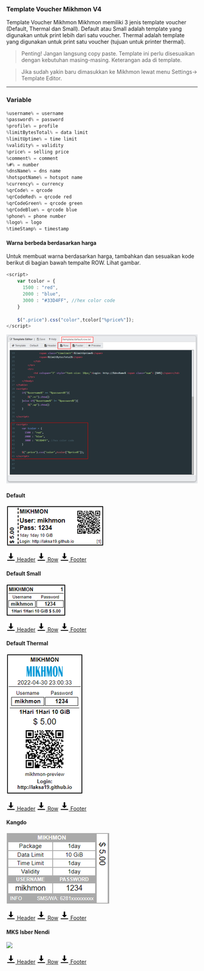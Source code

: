 ### Template Voucher Mikhmon V4

Template Voucher Mikhmon
Mikhmon memiliki 3 jenis template voucher (Default, Thermal dan Small).
Default atau Small adalah template yang digunakan untuk print lebih dari satu voucher.
Thermal adalah template yang digunakan untuk print satu voucher (tujuan untuk printer thermal).


>Penting! Jangan langsung copy paste. Template ini perlu disesuaikan dengan kebutuhan masing-masing. Keterangan ada di template.

>Jika sudah yakin baru dimasukkan ke Mikhmon lewat menu Settings-> Template Editor.

----

### Variable

```js
%username% = username
%password% = password
%profile% = profile
%limitBytesTotal% = data limit
%limitUptime% = time limit
%validity% = validity
%price% = selling price
%comment% = comment
%#% = number
%dnsName% = dns name
%hotspotName% = hotspot name
%currency% = currency 
%qrCode% = qrcode 
%qrCodeRed% = qrcode red 
%qrCodeGreen% = qrcode green 
%qrCodeBlue% = qrcode blue 
%phone% = phone number
%logo% = logo
%timeStamp% = timestamp
```

#### Warna berbeda berdasarkan harga

Untuk membuat warna berdasarkan harga, tambahkan dan sesuaikan kode berikut di bagian bawah tempalte ROW. Lihat gambar.


```js
<script>
	var tcolor = {
	  1500 : "red",
	  2000 : "blue",	
	  3000 : "#33D4FF", //hex color code
	}

	$(".price").css("color",tcolor["%price%"]);
</script>
```

![](./img/voucherv4/setpricecolor.png) 


#### Default

![](./img/voucherv4/default.png) 

[![](./assets/img/download.png) Header](https://raw.githubusercontent.com/laksa19/laksa19.github.io/master/download/voucherv4/header.default.txt)
[![](./assets/img/download.png) Row](https://raw.githubusercontent.com/laksa19/laksa19.github.io/master/download/voucherv4/row.default.txt)
[![](./assets/img/download.png) Footer](https://raw.githubusercontent.com/laksa19/laksa19.github.io/master/download/voucherv4/footer.default.txt)

<div>
	<script async src="//pagead2.googlesyndication.com/pagead/js/adsbygoogle.js"></script>
	<!-- ads3 -->
	<ins class="adsbygoogle" style="display:block" data-ad-client="ca-pub-1716315177239884" data-ad-slot="4095402072"
	 data-ad-format="auto" data-full-width-responsive="true"></ins>
	<script>
		(adsbygoogle = window.adsbygoogle || []).push({});
	</script>
</div>

#### Default Small

![](./img/voucherv4/small.png) 

[![](./assets/img/download.png) Header](https://raw.githubusercontent.com/laksa19/laksa19.github.io/master/download/voucherv4/header.small.txt)
[![](./assets/img/download.png) Row](https://raw.githubusercontent.com/laksa19/laksa19.github.io/master/download/voucherv4/row.small.txt)
[![](./assets/img/download.png) Footer](https://raw.githubusercontent.com/laksa19/laksa19.github.io/master/download/voucherv4/footer.small.txt)

#### Default Thermal

![](./img/voucherv4/thermal.png)

[![](./assets/img/download.png) Header](https://raw.githubusercontent.com/laksa19/laksa19.github.io/master/download/voucherv4/header.thermal.txt)
[![](./assets/img/download.png) Row](https://raw.githubusercontent.com/laksa19/laksa19.github.io/master/download/voucherv4/row.thermal.txt)
[![](./assets/img/download.png) Footer](https://raw.githubusercontent.com/laksa19/laksa19.github.io/master/download/voucherv4/footer.thermal.txt)

#### Kangdo

![](./img/voucherv4/Kangdo.png)

[![](./assets/img/download.png) Header](https://raw.githubusercontent.com/laksa19/laksa19.github.io/master/download/voucherv4/header.kangdo.txt)
[![](./assets/img/download.png) Row](https://raw.githubusercontent.com/laksa19/laksa19.github.io/master/download/voucherv4/row.kangdo.txt)
[![](./assets/img/download.png) Footer](https://raw.githubusercontent.com/laksa19/laksa19.github.io/master/download/voucherv4/footer.kangdo.txt)

<div>
	<script async src="//pagead2.googlesyndication.com/pagead/js/adsbygoogle.js"></script>
	<!-- ads3 -->
	<ins class="adsbygoogle" style="display:block" data-ad-client="ca-pub-1716315177239884" data-ad-slot="4095402072"
	 data-ad-format="auto" data-full-width-responsive="true"></ins>
	<script>
		(adsbygoogle = window.adsbygoogle || []).push({});
	</script>
</div>


#### MKS Isber Nendi

![](./img/voucherv4/mksv.jpg) 

[![](./assets/img/download.png) Header](https://raw.githubusercontent.com/laksa19/laksa19.github.io/master/download/voucherv4/header.mks.txt)
[![](./assets/img/download.png) Row](https://raw.githubusercontent.com/laksa19/laksa19.github.io/master/download/voucherv4/row.mks.txt)
[![](./assets/img/download.png) Footer](https://raw.githubusercontent.com/laksa19/laksa19.github.io/master/download/voucherv4/footer.mks.txt)



